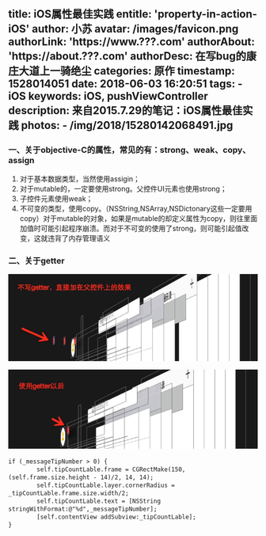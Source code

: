 title: iOS属性最佳实践
entitle: 'property-in-action-iOS'
author: 小苏
avatar: /images/favicon.png
authorLink: 'https://www.???.com'
authorAbout: 'https://about.???.com'
authorDesc: 在写bug的康庄大道上一骑绝尘
categories: 原作
timestamp: 1528014051
date: 2018-06-03 16:20:51
tags:
    - iOS
keywords: iOS, pushViewController
description: 来自2015.7.29的笔记：iOS属性最佳实践
photos:
    - /img/2018/15280142068491.jpg
---

### 一、关于objective-C的属性，常见的有：strong、weak、copy、assign

1. 对于基本数据类型，当然使用assigin；
2. 对于mutable的，一定要使用strong。父控件UI元素也使用strong；
3. 子控件元素使用weak；
4. 不可变的类型，使用copy。（NSString,NSArray,NSDictonary这些一定要用copy）对于mutable的对象，如果是mutable的却定义属性为copy，则往里面加值时可能引起程序崩溃。而对于不可变的使用了strong，则可能引起值改变，这就违背了内存管理语义

### 二、关于getter

![](/img/2018/15280142068491.jpg)

![](/img/2018/15280142123608.jpg)

```
if (_messageTipNumber > 0) {
        self.tipCountLable.frame = CGRectMake(150, (self.frame.size.height - 14)/2, 14, 14);
        self.tipCountLable.layer.cornerRadius = _tipCountLable.frame.size.width/2;
        self.tipCountLable.text = [NSString stringWithFormat:@"%d",_messageTipNumber];
        [self.contentView addSubview:_tipCountLable];
}
```


